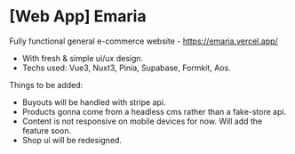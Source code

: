 # [Web App] Emaria
Fully functional general e-commerce website - https://emaria.vercel.app/
 
 
- With fresh & simple ui/ux design.
- Techs used: Vue3, Nuxt3, Pinia, Supabase, Formkit, Aos.


Things to be added:
- Buyouts will be handled with stripe api.
- Products gonna come from a headless cms rather than a fake-store api.
- Content is not responsive on mobile devices for now. Will add the feature soon.
- Shop ui will be redesigned.
